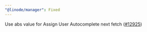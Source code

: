```yaml
---
"@linode/manager": Fixed
---
```


Use abs value for Assign User Autocomplete next fetch ([#12925](https://github.com/linode/manager/pull/12925))
